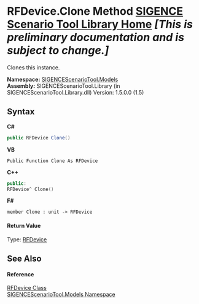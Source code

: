 # RFDevice.Clone Method <a href="https://github.com/ObiWanLansi/SIGENCE-Scenario-Tool">SIGENCE Scenario Tool Library Home</a> _**\[This is preliminary documentation and is subject to change.\]**_

Clones this instance.

**Namespace:**&nbsp;<a href="f93b21e6-e11a-5c2f-6a3f-e615945fd019.md">SIGENCEScenarioTool.Models</a><br />**Assembly:**&nbsp;SIGENCEScenarioTool.Library (in SIGENCEScenarioTool.Library.dll) Version: 1.5.0.0 (1.5)

## Syntax

**C#**<br />
``` C#
public RFDevice Clone()
```

**VB**<br />
``` VB
Public Function Clone As RFDevice
```

**C++**<br />
``` C++
public:
RFDevice^ Clone()
```

**F#**<br />
``` F#
member Clone : unit -> RFDevice 

```


#### Return Value
Type: <a href="a824a6f0-dedb-4d3f-8139-8c48872258ae.md">RFDevice</a><br />

## See Also


#### Reference
<a href="a824a6f0-dedb-4d3f-8139-8c48872258ae.md">RFDevice Class</a><br /><a href="f93b21e6-e11a-5c2f-6a3f-e615945fd019.md">SIGENCEScenarioTool.Models Namespace</a><br />